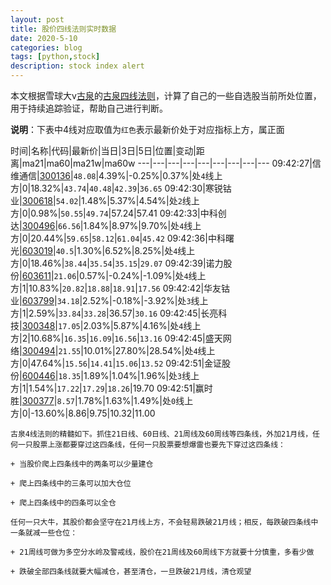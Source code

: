 ```yaml
---
layout: post
title: 股价四线法则实时数据
date: 2020-5-10
categories: blog
tags: [python,stock]
description: stock index alert
---
```



本文根据雪球大v[古泉](https://xueqiu.com/u/7148646888)的[古泉四线法则](https://xueqiu.com/7148646888/130498192)，计算了自己的一些自选股当前所处位置，用于持续追踪验证，帮助自己进行判断。

**说明**：下表中4线对应取值为`红色`表示最新价处于对应指标上方，属正面

时间|名称|代码|最新价|当日|3日|5日|位置|变动|距离|ma21|ma60|ma21w|ma60w
---|---|---|---|---|---|---|---|---
09:42:27|信维通信|[300136](https://xueqiu.com/S/SZ300136)|`48.08`|4.39%|-0.25%|0.37%|处`4`线上方|0|18.32%|`43.74`|`40.48`|`42.39`|`36.65`
09:42:30|寒锐钴业|[300618](https://xueqiu.com/S/SZ300618)|`54.02`|1.48%|5.37%|4.54%|处`2`线上方|0|0.98%|`50.55`|`49.74`|57.24|57.41
09:42:33|中科创达|[300496](https://xueqiu.com/S/SZ300496)|`66.56`|1.84%|8.97%|9.70%|处`4`线上方|0|20.44%|`59.65`|`58.12`|`61.04`|`45.42`
09:42:36|中科曙光|[603019](https://xueqiu.com/S/SH603019)|`40.5`|1.30%|6.52%|8.25%|处`4`线上方|0|18.46%|`38.44`|`35.54`|`35.15`|`29.07`
09:42:39|诺力股份|[603611](https://xueqiu.com/S/SH603611)|`21.06`|0.57%|-0.24%|-1.09%|处`4`线上方|1|10.83%|`20.82`|`18.88`|`18.91`|`17.56`
09:42:42|华友钴业|[603799](https://xueqiu.com/S/SH603799)|`34.18`|2.52%|-0.18%|-3.92%|处`3`线上方|1|2.59%|`33.84`|`33.28`|36.57|`30.16`
09:42:45|长亮科技|[300348](https://xueqiu.com/S/SZ300348)|`17.05`|2.03%|5.87%|4.16%|处`4`线上方|2|10.68%|`16.35`|`16.09`|`16.56`|`13.16`
09:42:45|盛天网络|[300494](https://xueqiu.com/S/SZ300494)|`21.55`|10.01%|27.80%|28.54%|处`4`线上方|0|47.64%|`15.56`|`14.41`|`15.06`|`13.52`
09:42:51|金证股份|[600446](https://xueqiu.com/S/SH600446)|`18.35`|1.89%|1.04%|1.96%|处`3`线上方|1|1.54%|`17.22`|`17.29`|`18.26`|19.70
09:42:51|赢时胜|[300377](https://xueqiu.com/S/SZ300377)|`8.57`|1.78%|1.63%|1.49%|处`0`线上方|0|-13.60%|8.86|9.75|10.32|11.00

```
古泉4线法则的精髓如下。抓住21日线、60日线、21周线及60周线等四条线，外加21月线，任何一只股票上涨都要穿过这四条线，任何一只股票要想爆雷也要先下穿过这四条线：

+ 当股价爬上四条线中的两条可以少量建仓

+ 爬上四条线中的三条可以加大仓位

+ 爬上四条线中的四条可以全仓

任何一只大牛，其股价都会坚守在21月线上方，不会轻易跌破21月线；相反，每跌破四条线中一条就减一些仓位：

+ 21周线可做为多空分水岭及警戒线，股价在21周线及60周线下方就要十分慎重，多看少做

+ 跌破全部四条线就要大幅减仓，甚至清仓，一旦跌破21月线，清仓观望
```